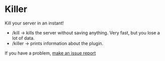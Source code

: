 # Killer
Kill your server in an instant!
* /kill -> kills the server without saving anything. Very fast, but you lose a lot of data.
* /killer -> prints information about the plugin.

If you have a problem, [make an issue report](https://github.com/CocoTheOwner/Killer/issues/new)
